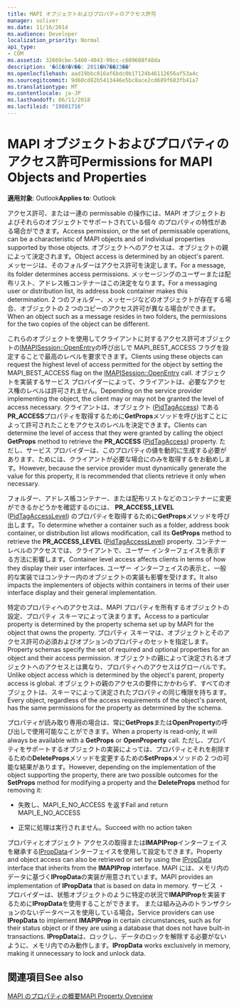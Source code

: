 ```yaml
---
title: MAPI オブジェクトおよびプロパティのアクセス許可
manager: soliver
ms.date: 11/16/2014
ms.audience: Developer
localization_priority: Normal
api_type:
- COM
ms.assetid: 32669cbe-5460-4043-99cc-c609608f48da
description: '�ŏI�X�V��: 2011�N7��23��'
ms.openlocfilehash: aad19bbc016af6bdc0b17124b46112656af53a4c
ms.sourcegitcommit: 9d60cd82b5413446e5bc8ace2cd689f683fb41a7
ms.translationtype: MT
ms.contentlocale: ja-JP
ms.lasthandoff: 06/11/2018
ms.locfileid: "19801716"
---
```

# <a name="permissions-for-mapi-objects-and-properties"></a><span data-ttu-id="458d3-103">MAPI オブジェクトおよびプロパティのアクセス許可</span><span class="sxs-lookup"><span data-stu-id="458d3-103">Permissions for MAPI Objects and Properties</span></span>

  
  
<span data-ttu-id="458d3-104">**適用対象**: Outlook</span><span class="sxs-lookup"><span data-stu-id="458d3-104">**Applies to**: Outlook</span></span> 
  
<span data-ttu-id="458d3-105">アクセス許可、または一連の permissable の操作には、MAPI オブジェクトおよびそれらのオブジェクトでサポートされている個々 のプロパティの特性がある場合ができます。</span><span class="sxs-lookup"><span data-stu-id="458d3-105">Access permission, or the set of permissable operations, can be a characteristic of MAPI objects and of individual properties supported by those objects.</span></span> <span data-ttu-id="458d3-106">オブジェクトへのアクセスは、オブジェクトの親によって決定されます。</span><span class="sxs-lookup"><span data-stu-id="458d3-106">Object access is determined by an object's parent.</span></span> <span data-ttu-id="458d3-107">メッセージは、そのフォルダーはアクセス許可を決定します。</span><span class="sxs-lookup"><span data-stu-id="458d3-107">For a message, its folder determines access permissions.</span></span> <span data-ttu-id="458d3-108">メッセージングのユーザーまたは配布リスト、アドレス帳コンテナーはこの決定をなります。</span><span class="sxs-lookup"><span data-stu-id="458d3-108">For a messaging user or distribution list, its address book container makes this determination.</span></span> <span data-ttu-id="458d3-109">2 つのフォルダー、メッセージなどのオブジェクトが存在する場合、オブジェクトの 2 つのコピーのアクセス許可が異なる場合ができます。</span><span class="sxs-lookup"><span data-stu-id="458d3-109">When an object such as a message resides in two folders, the permissions for the two copies of the object can be different.</span></span> 
  
<span data-ttu-id="458d3-110">これらのオブジェクトを使用してクライアントに対するアクセス許可オブジェクトの[IMAPISession::OpenEntry](imapisession-openentry.md)の呼び出しで MAPI_BEST_ACCESS フラグを設定することで最高のレベルを要求できます。</span><span class="sxs-lookup"><span data-stu-id="458d3-110">Clients using these objects can request the highest level of access permitted for the object by setting the MAPI_BEST_ACCESS flag on the [IMAPISession::OpenEntry](imapisession-openentry.md) call.</span></span> <span data-ttu-id="458d3-111">オブジェクトを実装するサービス プロバイダーによって、クライアントは、必要なアクセス権のレベルは許可されません。</span><span class="sxs-lookup"><span data-stu-id="458d3-111">Depending on the service provider implementing the object, the client may or may not be granted the level of access necessary.</span></span> <span data-ttu-id="458d3-112">クライアントは、オブジェクト ([PidTagAccess](pidtagaccess-canonical-property.md)) である**PR_ACCESS**プロパティを取得するために**GetProps**メソッドを呼び出すことによって許可されたことをアクセスのレベルを決定できます。</span><span class="sxs-lookup"><span data-stu-id="458d3-112">Clients can determine the level of access that they were granted by calling the object **GetProps** method to retrieve the **PR_ACCESS** ([PidTagAccess](pidtagaccess-canonical-property.md)) property.</span></span> <span data-ttu-id="458d3-113">ただし、サービス プロバイダーは、このプロパティの値を動的に生成する必要があります、ためには、クライアントが必要な場合にのみを取得するをお勧めします。</span><span class="sxs-lookup"><span data-stu-id="458d3-113">However, because the service provider must dynamically generate the value for this property, it is recommended that clients retrieve it only when necessary.</span></span> 
  
<span data-ttu-id="458d3-114">フォルダー、アドレス帳コンテナー、または配布リストなどのコンテナーに変更ができるかどうかを確認するのには、 **PR_ACCESS_LEVEL** ([PidTagAccessLevel](pidtagaccesslevel-canonical-property.md)) のプロパティを取得するために**GetProps**メソッドを呼び出します。</span><span class="sxs-lookup"><span data-stu-id="458d3-114">To determine whether a container such as a folder, address book container, or distribution list allows modification, call its **GetProps** method to retrieve the **PR_ACCESS_LEVEL** ([PidTagAccessLevel](pidtagaccesslevel-canonical-property.md)) property.</span></span> <span data-ttu-id="458d3-115">コンテナー レベルのアクセスでは、クライアントで、ユーザー インターフェイスを表示する方法に影響します。</span><span class="sxs-lookup"><span data-stu-id="458d3-115">Container level access affects clients in terms of how they display their user interfaces.</span></span> <span data-ttu-id="458d3-116">ユーザー インターフェイスの表示と、一般的な実装ではコンテナー内のオブジェクトの実装も影響を受けます。</span><span class="sxs-lookup"><span data-stu-id="458d3-116">It also impacts the implementers of objects within containers in terms of their user interface display and their general implementation.</span></span> 
  
<span data-ttu-id="458d3-117">特定のプロパティへのアクセスは、MAPI プロパティを所有するオブジェクトの設定、プロパティ スキーマによって決まります。</span><span class="sxs-lookup"><span data-stu-id="458d3-117">Access to a particular property is determined by the property schema set up by MAPI for the object that owns the property.</span></span> <span data-ttu-id="458d3-118">プロパティ スキーマは、オブジェクトとそのアクセス許可の必須およびオプションのプロパティのセットを指定します。</span><span class="sxs-lookup"><span data-stu-id="458d3-118">Property schemas specify the set of required and optional properties for an object and their access permission.</span></span> <span data-ttu-id="458d3-119">オブジェクトの親によって決定されるオブジェクトへのアクセスとは異なり、プロパティへのアクセスはグローバルです。</span><span class="sxs-lookup"><span data-stu-id="458d3-119">Unlike object access which is determined by the object's parent, property access is global.</span></span> <span data-ttu-id="458d3-120">オブジェクトの親のアクセスの要件にかかわらず、すべてのオブジェクトは、スキーマによって決定されたプロパティの同じ権限を持ちます。</span><span class="sxs-lookup"><span data-stu-id="458d3-120">Every object, regardless of the access requirements of the object's parent, has the same permissions for the property as determined by the schema.</span></span>
  
<span data-ttu-id="458d3-121">プロパティが読み取り専用の場合は、常に**GetProps**または**OpenProperty**の呼び出しで使用可能なことができます。</span><span class="sxs-lookup"><span data-stu-id="458d3-121">When a property is read-only, it will always be available with a **GetProps** or **OpenProperty** call.</span></span> <span data-ttu-id="458d3-122">ただし、プロパティをサポートするオブジェクトの実装によっては、プロパティとそれを削除するための**DeleteProps**メソッドを変更するための**SetProps**メソッドの 2 つの可能な結果があります。</span><span class="sxs-lookup"><span data-stu-id="458d3-122">However, depending on the implementation of the object supporting the property, there are two possible outcomes for the **SetProps** method for modifying a property and the **DeleteProps** method for removing it:</span></span> 
  
- <span data-ttu-id="458d3-123">失敗し、MAPI_E_NO_ACCESS を返す</span><span class="sxs-lookup"><span data-stu-id="458d3-123">Fail and return MAPI_E_NO_ACCESS</span></span>
    
- <span data-ttu-id="458d3-124">正常に処理は実行されません。</span><span class="sxs-lookup"><span data-stu-id="458d3-124">Succeed with no action taken</span></span>
    
<span data-ttu-id="458d3-125">プロパティとオブジェクト アクセスの取得または**IMAPIProp**インターフェイスを継承する[IPropData](ipropdataimapiprop.md)インターフェイスを使用して設定もできます。</span><span class="sxs-lookup"><span data-stu-id="458d3-125">Property and object access can also be retrieved or set by using the [IPropData](ipropdataimapiprop.md) interface that inherits from the **IMAPIProp** interface.</span></span> <span data-ttu-id="458d3-126">MAPI には、メモリ内のデータに基づく**IPropData**の実装が用意されています。</span><span class="sxs-lookup"><span data-stu-id="458d3-126">MAPI provides an implementation of **IPropData** that is based on data in memory.</span></span> <span data-ttu-id="458d3-127">サービス ・ プロバイダーは、状態オブジェクトのように特定の状況で**IMAPIProp**を実装するために**IPropData**を使用することができます。 または組み込みのトランザクションのないデータベースを使用している場合。</span><span class="sxs-lookup"><span data-stu-id="458d3-127">Service providers can use **IPropData** to implement **IMAPIProp** in certain circumstances, such as for their status object or if they are using a database that does not have built-in transactions.</span></span> <span data-ttu-id="458d3-128">**IPropData**は、ロックし、データのロックを解除する必要がないように、メモリ内でのみ動作します。</span><span class="sxs-lookup"><span data-stu-id="458d3-128">**IPropData** works exclusively in memory, making it unnecessary to lock and unlock data.</span></span> 
  
## <a name="see-also"></a><span data-ttu-id="458d3-129">関連項目</span><span class="sxs-lookup"><span data-stu-id="458d3-129">See also</span></span>



[<span data-ttu-id="458d3-130">MAPI のプロパティの概要</span><span class="sxs-lookup"><span data-stu-id="458d3-130">MAPI Property Overview</span></span>](mapi-property-overview.md)

